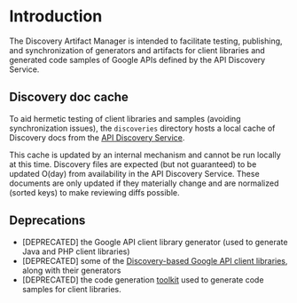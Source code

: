 # Introduction

The Discovery Artifact Manager is intended to facilitate testing, publishing, and synchronization of generators
and artifacts for client libraries and generated code samples of Google APIs defined by the API Discovery Service.

## Discovery doc cache

To aid hermetic testing of client libraries and samples (avoiding synchronization issues), the `discoveries`
directory hosts a local cache of Discovery docs from the [API Discovery Service](https://developers.google.com/discovery/).

This cache is updated by an internal mechanism and cannot be run locally at this time. Discovery files are expected
(but not guaranteed) to be updated O(day) from availability in the API Discovery Service. These documents are only
updated if they materially change and are normalized (sorted keys) to make reviewing diffs possible.

## Deprecations

- [DEPRECATED] the Google API client library generator (used to generate Java and PHP client libraries)
- [DEPRECATED] some of the [Discovery-based Google API client libraries](https://developers.google.com/discovery/libraries), along with their generators
- [DEPRECATED] the code generation [toolkit](https://github.com/googleapis/toolkit/) used to generate code samples for client libraries.
